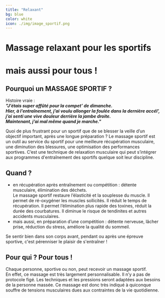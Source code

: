 ```yaml
---
title: "Relaxant"
bg: blue
color: white
icon: ./img/image_sportif.png
---
```


# Massage relaxant pour les sportifs  
# mais aussi pour tous !

## Pourquoi un MASSAGE SPORTIF ?
Histoire vraie :  
***"J’étais super affûté pour la compet’ de dimanche.  
Hier, à l’entraînement, j’ai voulu allonger la foulée dans la dernière accél’, j’ai senti une vive douleur derrière la jambe droite.  
Maintenant, j’ai mal même quand je marche."***


Quoi de plus frustrant pour un sportif que de se blesser la veille d’un objectif important, après une longue préparation ?
Le massage sportif est un outil au service du sportif pour une meilleure récupération musculaire, une diminution des blessures, une optimisation des performances sportives. C’est une technique de relaxation musculaire qui peut s’intégrer aux programmes d'entraînement des sportifs quelque soit leur discipline.  

## Quand ?
- en récupération après entraînement ou compétition : détente musculaire, élimination des déchets.  
Le massage sportif restaure l’élasticité et la souplesse du muscle. Il permet de ré-oxygéner les muscles sollicités. Il réduit le temps de récupération. Il permet l’élimination plus rapide des toxines, réduit la durée des courbatures. Il diminue le risque de tendinites et autres accidents musculaires.
- mais aussi, en préparation d’une compétition : détente nerveuse, lâcher prise, réduction du stress, améliore la qualité du sommeil.  

Se sentir bien dans son corps avant, pendant ou après une épreuve sportive, c'est pérenniser le plaisir de s'entraîner !

## Pour qui ? Pour tous !
Chaque personne, sportive ou non, peut recevoir un massage sportif.  
En effet, ce massage est très largement personnalisable. Il n’y a pas de protocole figé. Les techniques et les pressions seront adaptées aux besoins de la personne massée. Ce massage est donc très indiqué à quiconque souffre de tensions musculaires dues aux contraintes de la vie quotidienne.

